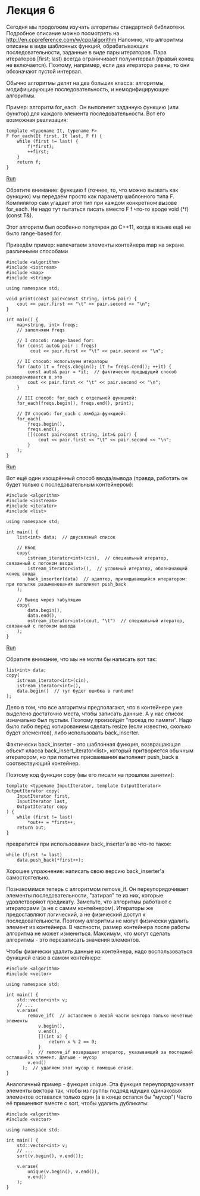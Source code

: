 # Лекция 6


Сегодня мы продолжим изучать алгоритмы стандартной библиотеки.
Подробное описание можно посмотреть на http://en.cppreference.com/w/cpp/algorithm
Напомню, что алгоритмы описаны в виде шаблонных функций,
обрабатывающих последовательности, заданные в виде пары итераторов.
Пара итераторов [first; last) всегда ограничивает полуинтервал (правый конец не включается).
Поэтому, например, если два итератора равны, то они обозначают пустой интервал.

Обычно алгоритмы делят на два больших класса:
алгоритмы, модифицирующие последовательность, и немодифицирующие алгоритмы.

Пример: алгоритм for_each.
Он выполняет заданную функцию (или функтор) для каждого элемента последовательности.
Вот его возможная реализация:

    template <typename It, typename F>
    F for_each(It first, It last, F f) {
        while (first != last) {
            f(*first);
            ++first;
        }
        return f;
    }

[Run](http://rextester.com/KFONI19491)

Обратите внимание: функцию f (точнее, то, что можно вызвать как функцию)
мы передаём просто как параметр шаблонного типа F.
Компилятор сам угадает этот тип при каждом конкретном вызове for_each.
Не надо тут пытаться писать вместо F f что-то вроде void (*f)(const T&).

Этот алгоритм был особенно популярен до C++11, когда в языке ещё не было range-based for.

Приведём пример: напечатаем элементы контейнера map на экране различными способами

    #include <algorithm>
    #include <iostream>
    #include <map>
    #include <string>

    using namespace std;

    void print(const pair<const string, int>& pair) {
        cout << pair.first << "\t" << pair.second << "\n";
    }

    int main() {
        map<string, int> freqs;
        // заполняем freqs

        // I способ: range-based for:
        for (const auto& pair : freqs)
             cout << pair.first << "\t" << pair.second << "\n";

        // II способ: используем итераторы
        for (auto it = freqs.cbegin(); it != freqs.cend(); ++it) {
            const auto& pair = *it;  // фактически предыдущий способ разворачивается в это
            cout << pair.first << "\t" << pair.second << "\n";
        }

        // III способ: for_each с отдельной функцией:
        for_each(freqs.begin(), freqs.end(), print);

        // IV способ: for_each с лямбда-функцией:
        for_each(
            freqs.begin(),
            freqs.end(),
            [](const pair<const string, int>& pair) {
                cout << pair.first << "\t" << pair.second << "\n";
            }
        );
    }

[Run](http://rextester.com/CHCYI9166)

Вот ещё один изощрённый способ ввода/вывода (правда, работать он будет только с последовательным контейнером):

    #include <algorithm>
    #include <iostream>
    #include <iterator>
    #include <list>

    using namespace std;

    int main() {
        list<int> data;  // двусвязный список

        // Ввод
        copy(
            istream_iterator<int>(cin),  // специальный итератор, связанный с потоком ввода
            istream_iterator<int>(),  // условный итератор, обозначающий конец ввода
            back_inserter(data)  // адаптер, прикидывающийся итератором: при попытке разыменования выполняет push_back
        );

        // Вывод через табуляцию
        copy(
            data.begin(),
            data.end(),
            ostream_iterator<int>(cout, "\t")  // специальный итератор, связанный с потоком вывода
        );
    }

[Run](http://rextester.com/IKWZ94602)

Обратите внимание, что мы не могли бы написать вот так:

    list<int> data;
    copy(
        istream_iterator<int>(cin),
        istream_iterator<int>(),
        data.begin()  // тут будет ошибка в runtume!
    );

Дело в том, что все алгоритмы предполагают, что в контейнере уже выделено достаточно места, чтобы записать данные.
А у нас список изначально был пустым. Поэтому произойдёт "проезд по памяти".
Надо было либо перед копированием сделать resize (если известно, сколько будет элементов),
либо использовать back_inserter.

Фактически back_inserter - это шаблонная функция, возвращающая объект класса back_insert_iterator<list<int>>,
который притворяется обычным итератором, но при попытке присваивания выполняет push_back в соотвествующий контейнер.

Поэтому код функции copy (мы его писали на прошлом занятии):

    template <typename InputIterator, template OutputIterator>
    OutputIterator copy(
        InputIterator first,
        InputIterator last,
        OutputIterator copy
    ) {
        while (first != last)
            *out++ = *first++;
        return out;
    }

превратится при использовании back_inserter'а во что-то такое:

    while (first != last)
        data.push_back(*first++);

Хорошее упражнение: написать свою версию back_inserter'а самостоятельно.


Познакомимся теперь с алгоритмом remove_if.
Он переупорядочивает элементы последовательности, "затирая" те из них, которые удовлетворяют предикату.
Заметьте, что алгоритмы работают с итераторами (а не с самим контейнером).
Итераторы же предоставляют логический, а не физический доступ к последовательности.
Поэтому алгоритмы не могут физически удалить элемент из контейнера.
В частности, размер контейнера после работы алгоритма не может измениться.
Максимум, что могут сделать алгоритмы - это перезаписать значения элементов.

Чтобы физически удалить данные из контейнера, надо воспользоваться функцией erase в самом контейнере:

    #include <algorithm>
    #include <vector>

    using namespace std;

    int main() {
        std::vector<int> v;
        // ...
        v.erase(
            remove_if(  // оставляем в левой части вектора только нечётные элементы
                v.begin(),
                v.end(),
                [](int x) {
                    return x % 2 == 0;
                }
            ),  // remove_if возвращает итератор, указывающий за последний оставшийся элемент. Дальше - мусор
            v.end()
          );  // удаляем этот мусор с помощью erase.
    }


Аналогичный пример - функция unique.
Эта функция переупорядочивает элементы вектора так,
чтобы из группы подряд идущих одинаковых элементов оставался только один
(а в конце остался бы "мусор")
Часто её применяют вместе с sort, чтобы удалить дубликаты:

    #include <algorithm>
    #include <vector>

    using namespace std;

    int main() {
        std::vector<int> v;
        // ...
        sort(v.begin(), v.end());

        v.erase(
            unique(v.begin(), v.end()),
            v.end()
        );
    }

